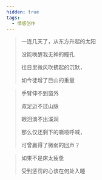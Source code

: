 ```yaml
---
hidden: true
tags:
  - 情感创作
---
```


>
>  一连几天了，从东方升起的太阳
>
>  没能唤醒我无神的瞳孔
>
>  往日里微风吹拂起的沉默，
>
>  如今徒增了巨山的重量


>  手臂伸不到窗外
>
>  双足迈不过山脉
>
>  眼泪淌不出溪涧
>
>  那么仅还剩下的嘶哑呼喊，
>
>  可曾赢得了微弱的回声？



>  如果不是床太疲惫
>
>  受到惩罚的心该在何处入睡
